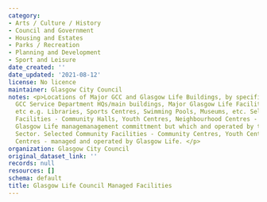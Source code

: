```yaml
---
category:
- Arts / Culture / History
- Council and Government
- Housing and Estates
- Parks / Recreation
- Planning and Development
- Sport and Leisure
date_created: ''
date_updated: '2021-08-12'
license: No licence
maintainer: Glasgow City Council
notes: <p>Locations of Major GCC and Glasgow Life Buildings, by specified type. Includes
  GCC Service Department HQs/main buildings, Major Glasgow Life Facilities, ALEO HQs
  etc e.g. Libraries, Sports Centres, Swimming Pools, Museums, etc. Selected Community
  Facilities - Community Halls, Youth Centres, Neighbourhood Centres - which have
  Glasgow Life managemanagement committment but which and operated by the Voluntary
  Sector. Selected Community Facilities - Community Centres, Youth Centres, Recreation
  Centres - managed and operated by Glasgow Life. </p>
organization: Glasgow City Council
original_dataset_link: ''
records: null
resources: []
schema: default
title: Glasgow Life Council Managed Facilities
---
```


